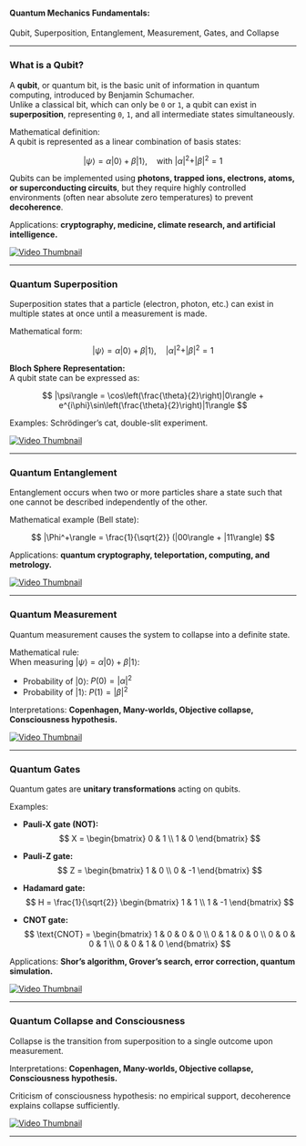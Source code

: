 #### Quantum Mechanics Fundamentals: 

Qubit, Superposition, Entanglement, Measurement, Gates, and Collapse

---

### What is a Qubit?

A **qubit**, or quantum bit, is the basic unit of information in quantum computing, introduced by Benjamin Schumacher.  
Unlike a classical bit, which can only be `0` or `1`, a qubit can exist in **superposition**, representing `0`, `1`, and all intermediate states simultaneously.  

Mathematical definition:  
A qubit is represented as a linear combination of basis states:

$$
|\psi\rangle = \alpha|0\rangle + \beta|1\rangle, \quad \text{with } |\alpha|^2 + |\beta|^2 = 1
$$

Qubits can be implemented using **photons, trapped ions, electrons, atoms, or superconducting circuits**, but they require highly controlled environments (often near absolute zero temperatures) to prevent **decoherence**.  

Applications: **cryptography, medicine, climate research, and artificial intelligence.**

[![Video Thumbnail](https://img.youtube.com/vi/2pB87H3_F_c/maxresdefault.jpg)](https://www.youtube.com/watch?v=2pB87H3_F_c)

---

### Quantum Superposition

Superposition states that a particle (electron, photon, etc.) can exist in multiple states at once until a measurement is made.  

Mathematical form:

$$
|\psi\rangle = \alpha|0\rangle + \beta|1\rangle, \quad |\alpha|^2 + |\beta|^2 = 1
$$

**Bloch Sphere Representation:**  
A qubit state can be expressed as:

$$
|\psi\rangle = \cos\left(\frac{\theta}{2}\right)|0\rangle + e^{i\phi}\sin\left(\frac{\theta}{2}\right)|1\rangle
$$

Examples: Schrödinger’s cat, double-slit experiment.  

[![Video Thumbnail](https://img.youtube.com/vi/kmCZMLfo_ak/maxresdefault.jpg)](https://www.youtube.com/watch?v=kmCZMLfo_ak)

---

### Quantum Entanglement

Entanglement occurs when two or more particles share a state such that one cannot be described independently of the other.  

Mathematical example (Bell state):

$$
|\Phi^+\rangle = \frac{1}{\sqrt{2}} (|00\rangle + |11\rangle)
$$

Applications: **quantum cryptography, teleportation, computing, and metrology.**

[![Video Thumbnail](https://img.youtube.com/vi/9vDyS2_Hufk/maxresdefault.jpg)](https://www.youtube.com/watch?v=9vDyS2_Hufk)

---

### Quantum Measurement

Quantum measurement causes the system to collapse into a definite state.  

Mathematical rule:  
When measuring $|\psi\rangle = \alpha|0\rangle + \beta|1\rangle$:

- Probability of $|0\rangle$: $P(0) = |\alpha|^2$
- Probability of $|1\rangle$: $P(1) = |\beta|^2$

Interpretations: **Copenhagen, Many-worlds, Objective collapse, Consciousness hypothesis.**

[![Video Thumbnail](https://img.youtube.com/vi/mqofuYCz9gs/maxresdefault.jpg)](https://www.youtube.com/watch?v=mqofuYCz9gs)

---

### Quantum Gates

Quantum gates are **unitary transformations** acting on qubits.  

Examples:

- **Pauli-X gate (NOT):**
  $$
  X = \begin{bmatrix} 0 & 1 \\ 1 & 0 \end{bmatrix}
  $$

- **Pauli-Z gate:**
  $$
  Z = \begin{bmatrix} 1 & 0 \\ 0 & -1 \end{bmatrix}
  $$

- **Hadamard gate:**
  $$
  H = \frac{1}{\sqrt{2}}
  \begin{bmatrix} 
  1 & 1 \\ 
  1 & -1 
  \end{bmatrix}
  $$

- **CNOT gate:**
  $$
  \text{CNOT} =
  \begin{bmatrix} 
  1 & 0 & 0 & 0 \\
  0 & 1 & 0 & 0 \\
  0 & 0 & 0 & 1 \\
  0 & 0 & 1 & 0
  \end{bmatrix}
  $$

Applications: **Shor’s algorithm, Grover’s search, error correction, quantum simulation.**

[![Video Thumbnail](https://img.youtube.com/vi/g_IaVepNDT4/maxresdefault.jpg)](https://www.youtube.com/watch?v=g_IaVepNDT4)

---

### Quantum Collapse and Consciousness

Collapse is the transition from superposition to a single outcome upon measurement.  

Interpretations: **Copenhagen, Many-worlds, Objective collapse, Consciousness hypothesis.**  

Criticism of consciousness hypothesis: no empirical support, decoherence explains collapse sufficiently.  

[![Video Thumbnail](https://img.youtube.com/vi/LOVHlg9tuyc/maxresdefault.jpg)](https://www.youtube.com/watch?v=LOVHlg9tuyc)

---
